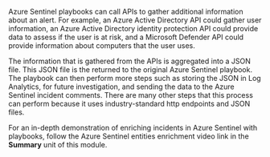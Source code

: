Azure Sentinel playbooks can call APIs to gather additional information about an alert. For example, an Azure Active Directory API could gather user information, an Azure Active Directory identity protection API could provide data to assess if the user is at risk, and a Microsoft Defender API could provide information about computers that the user uses.

The information that is gathered from the APIs is aggregated into a JSON file. This JSON file is the returned to the original Azure Sentinel playbook. The playbook can then perform more steps such as storing the JSON in Log Analytics, for future investigation, and sending the data to the Azure Sentinel incident comments. There are many other steps that this process can perform because it uses industry-standard http endpoints and JSON files.

For an in-depth demonstration of enriching incidents in Azure Sentinel with playbooks, follow the Azure Sentinel entities enrichment video link in the **Summary** unit of this module.
